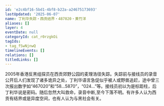 ```yaml
---
id: 'e2c4bf16-5bd1-4bf8-b22a-a24675173693'
lastUpdated: '2025-06-07'
name: 丁利华失踪・西贡结界・487020・黄竹洋
aliases: []
layer: 4
eventDate: null
categoryId: cat_r0rzgkOi
tagIds:
- tag_fSwNjnwQ
timelineEvents: []
relations: []
titledLinks: []
---
```

2005年香港反黑组探员在西贡郊野公园的麦理浩径失踪。失踪前与接线员的录音公开后人们发现了诸多诡异之处，丁利华语言急促似乎被人或野兽追赶，途中曾三次报出数字如“467020”和“58…5870”，“024…”等。接线员初以为是标距柱，后丁利华说是密码。随后忽然大叫救命，录音中断,至今下落不明。有许多人认为西贡有结界或是异度空间，也有人认为与黑社会有关。
